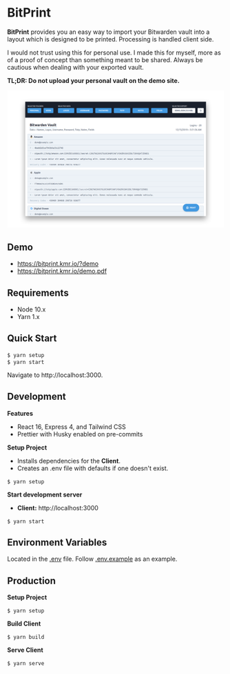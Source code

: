 # BitPrint

**BitPrint** provides you an easy way to import your Bitwarden vault into a
layout which is designed to be printed. Processing is handled client side.

I would not trust using this for personal use. I made this for myself, more as of a
proof of concept than something meant to be shared. Always be cautious when dealing with
your exported vault.

**TL;DR: Do not upload your personal vault on the demo site.**

![Screenshot](.github/screenshot.png)

## Demo

- https://bitprint.kmr.io/?demo
- https://bitprint.kmr.io/demo.pdf

## Requirements

- Node 10.x
- Yarn 1.x

## Quick Start

```
$ yarn setup
$ yarn start
```

Navigate to http://localhost:3000.

## Development

**Features**

- React 16, Express 4, and Tailwind CSS
- Prettier with Husky enabled on pre-commits

**Setup Project**

- Installs dependencies for the **Client**.
- Creates an .env file with defaults if one doesn't exist.

```
$ yarn setup
```

**Start development server**

- **Client:** http://localhost:3000

```
$ yarn start
```

## Environment Variables

Located in the [.env](.env) file. Follow [.env.example](.env.example) as an example.

## Production

**Setup Project**

```
$ yarn setup
```

**Build Client**

```
$ yarn build
```

**Serve Client**

```
$ yarn serve
```
